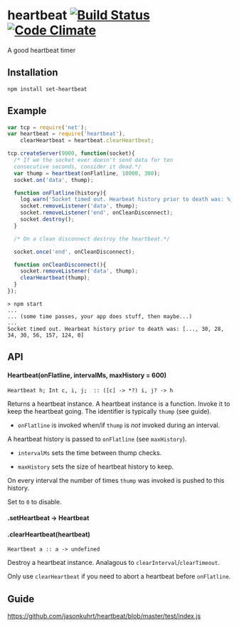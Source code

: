 # heartbeat [![Build Status](https://travis-ci.org/jasonkuhrt/heartbeat.png?branch=master)](https://travis-ci.org/jasonkuhrt/heartbeat) [![Code Climate](https://codeclimate.com/github/jasonkuhrt/heartbeat.png)](https://codeclimate.com/github/jasonkuhrt/heartbeat)

A good heartbeat timer


## Installation

    npm install set-heartbeat

## Example
```js
var tcp = require('net');
var heartbeat = require('heartbeat'),
    clearHeartbeat = heartbeat.clearHeartbeat;

tcp.createServer(9000, function(socket){
  /* If we the socket ever doesn't send data for ten
  consecutive seconds, consider it dead.*/
  var thump = heartbeat(onFlatline, 10000, 300);
  socket.on('data', thump);

  function onFlatline(history){
    log.warn('Socket timed out. Hearbeat history prior to death was: %j', history);
    socket.removeListener('data', thump);
    socket.removeListener('end', onCleanDisconnect);
    socket.destroy();
  }

  /* On a clean disconnect destroy the heartbeat.*/

  socket.once('end', onCleanDisconnect);

  function onCleanDisconnect(){
    socket.removeListener('data', thump);
    clearHeartbeat(thump);
  }
});
```
```
> npm start
...
... (some time passes, your app does stuff, then maybe...)
...
Socket timed out. Hearbeat history prior to death was: [..., 30, 28, 34, 30, 56, 157, 124, 0]
```

## API

#### Heartbeat(onFlatline, intervalMs, maxHistory = 600)

    Heartbeat h; Int c, i, j;  :: ([c] -> *?) i, j? -> h

  Returns a heartbeat instance. A heartbeat instance is a function. Invoke it to keep the heartbeat going. The identifier is typically `thump` (see guide).

  - `onFlatline` is invoked when/if `thump` is *not* invoked during an interval.

  A heartbeat history is passed to `onFlatline` (see `maxHistory`).

  - `intervalMs` sets the time between thump checks.

  - `maxHistory` sets the size of heartbeat history to keep.

  On every interval the number of times `thump` was invoked is pushed to this history.

  Set to `0` to disable.


#### .setHeartbeat → Heartbeat

#### .clearHeartbeat(heartbeat)

    Heartbeat a :: a -> undefined

  Destroy a heartbeat instance. Analagous to `clearInterval`/`clearTimeout`.

  Only use `clearHeartbeat` if you need to abort a heartbeat before `onFlatline`.


## Guide

https://github.com/jasonkuhrt/heartbeat/blob/master/test/index.js